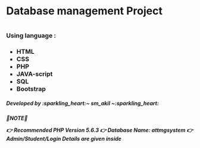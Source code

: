 <h1>Database management Project<h1>
   <h3>Using language : <h3>
      <ul style="list-style-type:square;">
        <li>HTML</li>
        <li>CSS</li>
        <li>PHP</li>
        <li>JAVA-script</li>
        <li>SQL</li>
        <li>Bootstrap</li>
      </ul>
   <h5 style="align:right;"> Developed by :sparkling_heart:~ sm_akil ~:sparkling_heart: <h5>
      
      
  
:sparkling_heart:**NOTE**:sparkling_heart:
     
   
:point_right: **Recommended PHP Version 5.6.3**
:point_right:    **Database Name: attmgsystem**
:point_right:  **Admin/Student/Login Details are given inside**

        
      
